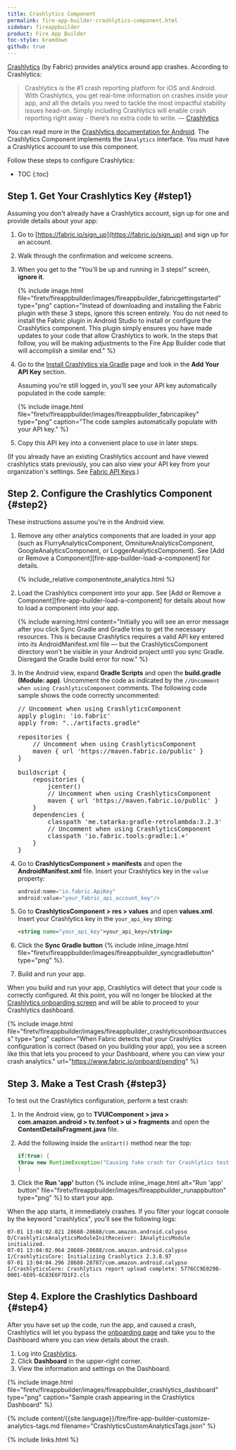 ```yaml
---
title: Crashlytics Component
permalink: fire-app-builder-crashlytics-component.html
sidebar: fireappbuilder
product: Fire App Builder
toc-style: kramdown
github: true
---
```


[Crashlytics](http://try.crashlytics.com/) (by Fabric) provides analytics around app crashes. According to Crashlytics:

>Crashlytics is the #1 crash reporting platform for iOS and Android. With Crashlytics, you get real-time information on crashes inside your app, and all the details you need to tackle the most impactful stability issues head-on. Simply including Crashlytics will enable crash reporting right away - there’s no extra code to write. &mdash; [Crashlytics](https://docs.fabric.io/android/crashlytics/overview.html)

 You can read more in the [Crashlytics documentation for Android](https://docs.fabric.io/android/crashlytics/overview.html). The Crashlytics Component implements the `IAnalytics` interface. You must have a Crashlytics account to use this component.

Follow these steps to configure Crashlytics:

* TOC
{:toc}

## Step 1. Get Your Crashlytics Key {#step1}

Assuming you don't already have a Crashlytics account, sign up for one and provide details about your app:

1.  Go to [https://fabric.io/sign_up](https://fabric.io/sign_up) and sign up for an account.
2.  Walk through the confirmation and welcome screens.
3.  When you get to the "You'll be up and running in 3 steps!" screen, **ignore it**.

    {% include image.html file="firetv/fireappbuilder/images/fireappbuilder_fabricgettingstarted" type="png" caption="Instead of downloading and installing the Fabric plugin with these 3 steps, ignore this screen entirely. You do not need to install the Fabric plugin in Android Studio to install or configure the Crashlytics component. This plugin simply ensures you have made updates to your code that allow Crashlytics to work. In the steps that follow, you will be making adjustments to the Fire App Builder code that will accomplish a similar end." %}

4.  Go to the [Install Crashlytics via Gradle](https://fabric.io/kits/android/crashlytics/install) page and look in the **Add Your API Key** section.

    Assuming you're still logged in, you'll see your API key automatically populated in the code sample:

    {% include image.html file="firetv/fireappbuilder/images/fireappbuilder_fabricapikey" type="png" caption="The code samples automatically populate with your API key." %}

5.  Copy this API key into a convenient place to use in later steps.

(If you already have an existing Crashlytics account and have viewed crashlytics stats previously, you can also view your API key from your organization's settings. See [Fabric API Keys](https://docs.fabric.io/android/fabric/settings/api-keys.html).)

## Step 2. Configure the Crashlytics Component {#step2}

These instructions assume you're in the Android view.

1.  Remove any other analytics components that are loaded in your app (such as FlurryAnalyticsComponent, OmnitureAnalyticsComponent, GoogleAnalyticsComponent, or LoggerAnalyticsComponent). See [Add or Remove a Component][fire-app-builder-load-a-component] for details.  

    {% include_relative componentnote_analytics.html %}

2.  Load the Crashlytics component into your app. See [Add or Remove a Component][fire-app-builder-load-a-component] for details about how to load a component into your app.

    {% include warning.html content="Initially you will see an error message after you click Sync Gradle and Gradle tries to get the necessary resources. This is because Crashlytics requires a valid API key entered into its AndroidManifest.xml file &mdash; but the CrashlyticsComponent directory won't be visible in your Android project until you sync Gradle. Disregard the Gradle build error for now." %}

3.  In the Android view, expand **Gradle Scripts** and open the **build.gradle (Module: app)**. Uncomment the code as indicated by the `//Uncomment when using CrashlyticsComponent` comments. The following code sample shows the code correctly uncommented:

    <pre>
    <span class="red">// Uncomment when using CrashlyticsComponent</span>
    apply plugin: 'io.fabric'
    apply from: "../artifacts.gradle"

    repositories {
        <span class="red">// Uncomment when using CrashlyticsComponent</span>
        maven { url 'https://maven.fabric.io/public' }
    }

    buildscript {
        repositories {
            jcenter()
            <span class="red">// Uncomment when using CrashlyticsComponent</span>
            maven { url 'https://maven.fabric.io/public' }
        }
        dependencies {
            classpath 'me.tatarka:gradle-retrolambda:3.2.3'
            <span class="red">// Uncomment when using CrashlyticsComponent</span>
            classpath 'io.fabric.tools:gradle:1.+'
        }
    }
    </pre>

5.  Go to **CrashlyticsComponent > manifests** and open the **AndroidManifest.xml** file. Insert your Crashlytics key in the `value` property:

    ```java
    android:name="io.fabric.ApiKey"
    android:value="your_fabric_api_account_key"/>
    ```

6.  Go to **CrashlyticsComponent > res > values** and open  **values.xml**. Insert your Crashlytics key in the `your_api_key` string:

    ```xml
    <string name="your_api_key">your_api_key</string>
    ```

7.  Click the **Sync Gradle button** {% include inline_image.html file="firetv/fireappbuilder/images/fireappbuilder_syncgradlebutton" type="png" %}.
8.  Build and run your app.

When you build and run your app, Crashlytics will detect that your code is correctly configured. At this point, you will no longer be blocked at the [Crashlytics onboarding screen](https://www.fabric.io/onboard/pending) and will be able to proceed to your Crashlytics dashboard.

{% include image.html file="firetv/fireappbuilder/images/fireappbuilder_crashlyticsonboardsuccess" type="png" caption="When Fabric detects that your Crashlytics configuration is correct (based on you building your app), you see a screen like this that lets you proceed to your Dashboard, where you can view your crash analytics." url="https://www.fabric.io/onboard/pending" %}

## Step 3. Make a Test Crash {#step3}

To test out the Crashlytics configuration, perform a test crash:

1.  In the Android view, go to **TVUIComponent > java > com.amazon.android > tv.tenfoot > ui > fragments** and open the **ContentDetailsFragment.java** file.
2.  Add the following inside the `onStart()` method near the top:

    ```java
    if(true) {
    throw new RuntimeException("Causing fake crash for Crashlytics test");
    }
    ```

3.  Click the **Run 'app'** button  {% include inline_image.html alt="Run 'app' button" file="firetv/fireappbuilder/images/fireappbuilder_runappbutton" type="png" %} to start your app.

When the app starts, it immediately crashes. If you filter your logcat console by the keyword "crashlytics", you'll see the following logs:

```
07-01 13:04:02.021 28688-28688/com.amazon.android.calypso D/CrashlyticsAnalyticsModuleInitReceiver: IAnalyticsModule initialized.
07-01 13:04:02.064 28688-28688/com.amazon.android.calypso I/CrashlyticsCore: Initializing Crashlytics 2.3.8.97
07-01 13:04:04.296 28688-28787/com.amazon.android.calypso I/CrashlyticsCore: Crashlytics report upload complete: 5776CC9E029B-0001-6E05-6C83E6F7D1F2.cls
```

## Step 4. Explore the Crashlytics Dashboard {#step4}

After you have set up the code, run the app, and caused a crash, Crashlytics will let you bypass the [onboarding page](https://www.fabric.io/onboard/pending) and take you to the Dashboard where you can view details about the crash.

1.  Log into [Crashlytics](https://fabric.io/kits/android/crashlytics).
2.  Click **Dashboard** in the upper-right corner.
3.  View the information and settings on the Dashboard.

{% include image.html file="firetv/fireappbuilder/images/fireappbuilder_crashlytics_dashboard" type="png" caption="Sample crash appearing in the Crashlytics Dashboard" %}

{% include content/{{site.language}}/fire/fire-app-builder-customize-analytics-tags.md filename="CrashlyticsCustomAnalyticsTags.json" %}


{% include links.html %}

